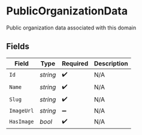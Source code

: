 # PublicOrganizationData

Public organization data associated with this domain


## Fields

| Field              | Type               | Required           | Description        |
| ------------------ | ------------------ | ------------------ | ------------------ |
| `Id`               | *string*           | :heavy_check_mark: | N/A                |
| `Name`             | *string*           | :heavy_check_mark: | N/A                |
| `Slug`             | *string*           | :heavy_check_mark: | N/A                |
| `ImageUrl`         | *string*           | :heavy_minus_sign: | N/A                |
| `HasImage`         | *bool*             | :heavy_check_mark: | N/A                |